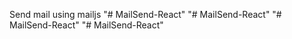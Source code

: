 ﻿Send mail using mailjs
"# MailSend-React" 
"# MailSend-React" 
"# MailSend-React" 
"# MailSend-React" 
